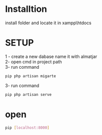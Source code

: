 # Installtion 
install folder and locate it in xampp\htdocs
# SETUP
1 - create a new dabase name it with almatjar <br/>
2- open cmd in project path  <br/>
3- run command <br/>
```bash
pip php artisan migarte
```
3- run command 
```bash
pip php artisan serve
```
# open 
```bash
pip [localhost:8000]
```





